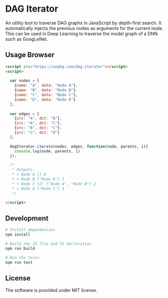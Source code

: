 # DAG Iterator

An utility tool to traverse DAG graphs in JavaScript by depth-first search. It automatically injects the previous nodes as arguments for the current node. This can be used in Deep Learning to traverse the model graph of a DNN such as GoogLeNet.

## Usage Browser

```html
<script src="https://unpkg.com/dag-iterator"></script>
<script>
  
  var nodes = [
    {name: "A", data: "Node A"},
    {name: "B", data: "Node B"},
    {name: "C", data: "Node C"},
    {name: "D", data: "Node D"}
  ];
  
  var edges = [
    {src: "A", dst: "B"},
    {src: "A", dst: "C"},
    {src: "B", dst: "C"},
    {src: "C", dst: "D"}
  ];

  dagIterator.iterate(nodes, edges, function(node, parents, i){
    console.log(node, parents, i)
  });

  /*
   * Outputs:
   * > Node A [] 0
   * > Node B ["Node A"] 1
   * > Node C (2) ["Node A", "Node B"] 2
   * > Node D ["Node C"] 3
   */

</script>
```

## Development

```sh
# Install dependencies
npm install

# Build the JS file and TS declaration
npm run build

# Run the tests
npm run test
```


## License

The software is provided under MIT license.